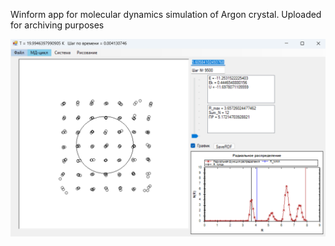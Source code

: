 Winform app for molecular dynamics simulation of Argon crystal. Uploaded for archiving purposes

![App](images/image.png)